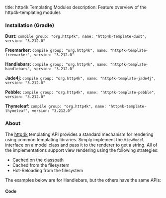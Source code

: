 title: http4k Templating Modules
description: Feature overview of the http4k-templating modules

### Installation (Gradle)
**Dust:** ```compile group: "org.http4k", name: "http4k-template-dust", version: "3.212.0"```

**Freemarker:** ```compile group: "org.http4k", name: "http4k-template-freemarker", version: "3.212.0"```

**Handlebars:** ```compile group: "org.http4k", name: "http4k-template-handlebars", version: "3.212.0"```

**Jade4j:** ```compile group: "org.http4k", name: "http4k-template-jade4j", version: "3.212.0"```

**Pebble:** ```compile group: "org.http4k", name: "http4k-template-pebble", version: "3.212.0"```

**Thymeleaf:** ```compile group: "org.http4k", name: "http4k-template-thymeleaf", version: "3.212.0"```

### About
The [http4k] templating API provides a standard mechanism for rendering using common templating libraries. Simply implement the `ViewModel` interface on a model class and pass it to the renderer to get a string. All of the implementations support view rendering using the following strategies:

* Cached on the classpath
* Cached from the filesystem
* Hot-Reloading from the filesystem

The examples below are for Handlebars, but the others have the same APIs:

#### Code  [<img class="octocat"/>](https://github.com/http4k/http4k/blob/master/src/docs/guide/modules/templating/example.kt)

 <script src="https://gist-it.appspot.com/https://github.com/http4k/http4k/blob/master/src/docs/guide/modules/templating/example.kt"></script>

[http4k]: https://http4k.org
